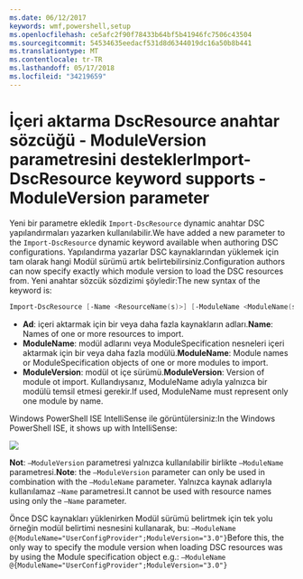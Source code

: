 ```yaml
---
ms.date: 06/12/2017
keywords: wmf,powershell,setup
ms.openlocfilehash: ce5afc2f90f78433b64bf5b41946fc7506c43504
ms.sourcegitcommit: 54534635eedacf531d8d6344019dc16a50b8b441
ms.translationtype: MT
ms.contentlocale: tr-TR
ms.lasthandoff: 05/17/2018
ms.locfileid: "34219659"
---
```

# <a name="import-dscresource-keyword-supports--moduleversion-parameter"></a><span data-ttu-id="f69ca-102">İçeri aktarma DscResource anahtar sözcüğü - ModuleVersion parametresini destekler</span><span class="sxs-lookup"><span data-stu-id="f69ca-102">Import-DscResource keyword supports -ModuleVersion parameter</span></span>

<span data-ttu-id="f69ca-103">Yeni bir parametre ekledik `Import-DscResource` dynamic anahtar DSC yapılandırmaları yazarken kullanılabilir.</span><span class="sxs-lookup"><span data-stu-id="f69ca-103">We have added a new parameter to the `Import-DscResource` dynamic keyword available when authoring DSC configurations.</span></span> <span data-ttu-id="f69ca-104">Yapılandırma yazarlar DSC kaynaklarından yüklemek için tam olarak hangi Modül sürümü artık belirtebilirsiniz.</span><span class="sxs-lookup"><span data-stu-id="f69ca-104">Configuration authors can now specify exactly which module version to load the DSC resources from.</span></span> <span data-ttu-id="f69ca-105">Yeni anahtar sözcük sözdizimi şöyledir:</span><span class="sxs-lookup"><span data-stu-id="f69ca-105">The new syntax of the keyword is:</span></span>

```powershell
Import-DscResource [-Name <ResourceName(s)>] [-ModuleName <ModuleName(s)>] [-ModuleVersion <ModuleVersion>]
```

* <span data-ttu-id="f69ca-106">**Ad**: içeri aktarmak için bir veya daha fazla kaynakların adları.</span><span class="sxs-lookup"><span data-stu-id="f69ca-106">**Name**: Names of one or more resources to import.</span></span>
* <span data-ttu-id="f69ca-107">**ModuleName**: modül adlarını veya ModuleSpecification nesneleri içeri aktarmak için bir veya daha fazla modülü.</span><span class="sxs-lookup"><span data-stu-id="f69ca-107">**ModuleName**: Module names or ModuleSpecification objects of one or more modules to import.</span></span>
* <span data-ttu-id="f69ca-108">**ModuleVersion**: modül ot içe sürümü.</span><span class="sxs-lookup"><span data-stu-id="f69ca-108">**ModuleVersion**: Version of module ot import.</span></span> <span data-ttu-id="f69ca-109">Kullandıysanız, ModuleName adıyla yalnızca bir modülü temsil etmesi gerekir.</span><span class="sxs-lookup"><span data-stu-id="f69ca-109">If used, ModuleName must represent only one module by name.</span></span>

<span data-ttu-id="f69ca-110">Windows PowerShell ISE IntelliSense ile görüntülersiniz:</span><span class="sxs-lookup"><span data-stu-id="f69ca-110">In the Windows PowerShell ISE, it shows up with IntelliSense:</span></span>

![](../images/Import-DscResource-Modversion.jpg)

<span data-ttu-id="f69ca-111">**Not**: `–ModuleVersion` parametresi yalnızca kullanılabilir birlikte `–ModuleName` parametresi.</span><span class="sxs-lookup"><span data-stu-id="f69ca-111">**Note**: the `–ModuleVersion` parameter can only be used in combination with the `–ModuleName` parameter.</span></span> <span data-ttu-id="f69ca-112">Yalnızca kaynak adlarıyla kullanılamaz `–Name` parametresi.</span><span class="sxs-lookup"><span data-stu-id="f69ca-112">It cannot be used with resource names using only the `–Name` parameter.</span></span>

<span data-ttu-id="f69ca-113">Önce DSC kaynakları yüklenirken Modül sürümü belirtmek için tek yolu örneğin modül belirtimi nesnesini kullanarak, bu: `–ModuleName @{ModuleName="UserConfigProvider";ModuleVersion="3.0"}`</span><span class="sxs-lookup"><span data-stu-id="f69ca-113">Before this, the only way to specify the module version when loading DSC resources was by using the Module specification object e.g.: `–ModuleName @{ModuleName="UserConfigProvider";ModuleVersion="3.0"}`</span></span>
